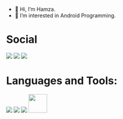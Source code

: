 - 👋 Hi, I’m Hamza.
- 👀 I’m interested in Android Programming. 
 # Social<br />
<tr>
<td><a style="color: white;text-decoration: none;" href="https://www.linkedin.com/in/hamza-karakaya-684a101b6/" target="_blank" rel="noopener noreferrer" title="Website"> <img src="https://img.icons8.com/fluency/48/000000/linkedin.png"/></img></a></td>
<td><a style="color: white;text-decoration: none;" href="https://www.instagram.com/krkyhmz77/" target="_blank" rel="noopener noreferrer" title="Website"> <img src="https://img.icons8.com/fluency/48/000000/instagram-new.png"/></img></a></td>
<a href="mailto: myName@mail.com" style="color: #3a5a5b;text-decoration: none;"title="Mail atmak için tıklayın"><img src="https://img.icons8.com/fluency/48/000000/mail.png"/></img></a>
</tr>

 # Languages and Tools:<br />
 <td><a style="color: white;text-decoration: none;" href="https://docs.oracle.com/javase/7/docs/technotes/guides/language/index.html" target="_blank" rel="noopener noreferrer" title="Website"> <img src="https://img.icons8.com/color/48/000000/java-coffee-cup-logo.png"/></a></td>
  <td><a style="color: white;text-decoration: none;" href="https://developer.android.com/" target="_blank" rel="noopener noreferrer" title="Website">  <img src="https://img.icons8.com/color/48/000000/android-studio--v2.png"/></a></td>
  <td><a style="color: white;text-decoration: none;" href="https://github.com/karakayahamza" target="_blank" rel="noopener noreferrer" title="Website">  <img src="https://img.icons8.com/ios-filled/50/ffffff/github.png"/></a></td>
  <td><a style="color: white;text-decoration: none;" href="https://kotlinlang.org/" target="_blank" rel="noopener noreferrer" title="Website">  
 <img src="https://upload.wikimedia.org/wikipedia/commons/thumb/7/74/Kotlin_Icon.png/120px-Kotlin_Icon.png?20210501145042" witht="50" height="50" /></a></td>
